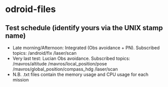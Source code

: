 # odroid-files

## Test schedule (identify yours via the UNIX stamp name)
- Late morning/Afternoon: Integrated (Obs avoidance + PN). Subscribed topics: /android/fix /laser/scan
- Very last test: Lucian Obs avoidance. Subscribed topics: /mavros/altitude /mavros/local_position/pose /mavros/global_position/compass_hdg /laser/scan
- N.B. .txt files contain the memory usage and CPU usage for each mission

